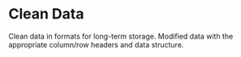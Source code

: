 # Clean Data

Clean data in formats for long-term storage. Modified data with the appropriate column/row headers and data structure.
